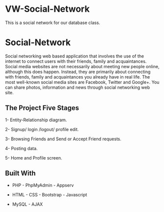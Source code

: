 # VW-Social-Network

This is a social network for our database class.


# Social-Network

Social networking web based application that involves the use of the internet to connect users with their friends, family and acquaintances.
Social media websites are not necessarily about meeting new people online, although this does happen.
Instead, they are primarily about connecting with friends, family and acquaintances you already have in real
life. The most well-known social media sites are Facebook, Twitter and Google+.
You can share photos, information and news through social networking web site.


## The Project Five Stages 

1- Entity-Relationship diagram.

2- Signup/ login /logout/ profile edit.

3- Browsing Friends and Send or Accept Friend requests.

4- Posting data.

5- Home and Profile screen.


## Built With

* PHP - PhpMyAdmin - Appserv

* HTML - CSS - Bootstrap - Javascript  

* MySQL - AJAX



